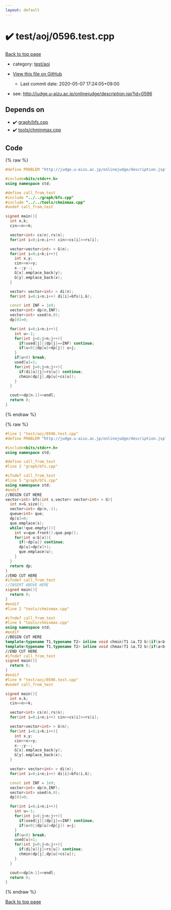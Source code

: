 ```yaml
---
layout: default
---
```


<!-- mathjax config similar to math.stackexchange -->
<script type="text/javascript" async
  src="https://cdnjs.cloudflare.com/ajax/libs/mathjax/2.7.5/MathJax.js?config=TeX-MML-AM_CHTML">
</script>
<script type="text/x-mathjax-config">
  MathJax.Hub.Config({
    TeX: { equationNumbers: { autoNumber: "AMS" }},
    tex2jax: {
      inlineMath: [ ['$','$'] ],
      processEscapes: true
    },
    "HTML-CSS": { matchFontHeight: false },
    displayAlign: "left",
    displayIndent: "2em"
  });
</script>

<script type="text/javascript" src="https://cdnjs.cloudflare.com/ajax/libs/jquery/3.4.1/jquery.min.js"></script>
<script src="https://cdn.jsdelivr.net/npm/jquery-balloon-js@1.1.2/jquery.balloon.min.js" integrity="sha256-ZEYs9VrgAeNuPvs15E39OsyOJaIkXEEt10fzxJ20+2I=" crossorigin="anonymous"></script>
<script type="text/javascript" src="../../../assets/js/copy-button.js"></script>
<link rel="stylesheet" href="../../../assets/css/copy-button.css" />


# :heavy_check_mark: test/aoj/0596.test.cpp

<a href="../../../index.html">Back to top page</a>

* category: <a href="../../../index.html#0d0c91c0cca30af9c1c9faef0cf04aa9">test/aoj</a>
* <a href="{{ site.github.repository_url }}/blob/master/test/aoj/0596.test.cpp">View this file on GitHub</a>
    - Last commit date: 2020-05-07 17:24:05+09:00


* see: <a href="http://judge.u-aizu.ac.jp/onlinejudge/description.jsp?id=0596">http://judge.u-aizu.ac.jp/onlinejudge/description.jsp?id=0596</a>


## Depends on

* :heavy_check_mark: <a href="../../../library/graph/bfs.cpp.html">graph/bfs.cpp</a>
* :heavy_check_mark: <a href="../../../library/tools/chminmax.cpp.html">tools/chminmax.cpp</a>


## Code

<a id="unbundled"></a>
{% raw %}
```cpp
#define PROBLEM "http://judge.u-aizu.ac.jp/onlinejudge/description.jsp?id=0596"

#include<bits/stdc++.h>
using namespace std;

#define call_from_test
#include "../../graph/bfs.cpp"
#include "../../tools/chminmax.cpp"
#undef call_from_test

signed main(){
  int n,k;
  cin>>n>>k;

  vector<int> cs(n),rs(n);
  for(int i=0;i<n;i++) cin>>cs[i]>>rs[i];

  vector<vector<int> > G(n);
  for(int i=0;i<k;i++){
    int x,y;
    cin>>x>>y;
    x--;y--;
    G[x].emplace_back(y);
    G[y].emplace_back(x);
  }

  vector< vector<int> > di(n);
  for(int i=0;i<n;i++) di[i]=bfs(i,G);

  const int INF = 1e9;
  vector<int> dp(n,INF);
  vector<int> used(n,0);
  dp[0]=0;

  for(int i=0;i<n;i++){
    int u=-1;
    for(int j=0;j<n;j++){
      if(used[j]||dp[j]==INF) continue;
      if(u<0||dp[u]>dp[j]) u=j;
    }
    if(u<0) break;
    used[u]=1;
    for(int j=0;j<n;j++){
      if(di[u][j]>rs[u]) continue;
      chmin(dp[j],dp[u]+cs[u]);
    }
  }

  cout<<dp[n-1]<<endl;
  return 0;
}

```
{% endraw %}

<a id="bundled"></a>
{% raw %}
```cpp
#line 1 "test/aoj/0596.test.cpp"
#define PROBLEM "http://judge.u-aizu.ac.jp/onlinejudge/description.jsp?id=0596"

#include<bits/stdc++.h>
using namespace std;

#define call_from_test
#line 2 "graph/bfs.cpp"

#ifndef call_from_test
#line 5 "graph/bfs.cpp"
using namespace std;
#endif
//BEGIN CUT HERE
vector<int> bfs(int s,vector< vector<int> > G){
  int n=G.size();
  vector<int> dp(n,-1);
  queue<int> que;
  dp[s]=0;
  que.emplace(s);
  while(!que.empty()){
    int v=que.front();que.pop();
    for(int u:G[v]){
      if(~dp[u]) continue;
      dp[u]=dp[v]+1;
      que.emplace(u);
    }
  }
  return dp;
}
//END CUT HERE
#ifndef call_from_test
//INSERT ABOVE HERE
signed main(){
  return 0;
}
#endif
#line 2 "tools/chminmax.cpp"

#ifndef call_from_test
#line 5 "tools/chminmax.cpp"
using namespace std;
#endif
//BEGIN CUT HERE
template<typename T1,typename T2> inline void chmin(T1 &a,T2 b){if(a>b) a=b;}
template<typename T1,typename T2> inline void chmax(T1 &a,T2 b){if(a<b) a=b;}
//END CUT HERE
#ifndef call_from_test
signed main(){
  return 0;
}
#endif
#line 9 "test/aoj/0596.test.cpp"
#undef call_from_test

signed main(){
  int n,k;
  cin>>n>>k;

  vector<int> cs(n),rs(n);
  for(int i=0;i<n;i++) cin>>cs[i]>>rs[i];

  vector<vector<int> > G(n);
  for(int i=0;i<k;i++){
    int x,y;
    cin>>x>>y;
    x--;y--;
    G[x].emplace_back(y);
    G[y].emplace_back(x);
  }

  vector< vector<int> > di(n);
  for(int i=0;i<n;i++) di[i]=bfs(i,G);

  const int INF = 1e9;
  vector<int> dp(n,INF);
  vector<int> used(n,0);
  dp[0]=0;

  for(int i=0;i<n;i++){
    int u=-1;
    for(int j=0;j<n;j++){
      if(used[j]||dp[j]==INF) continue;
      if(u<0||dp[u]>dp[j]) u=j;
    }
    if(u<0) break;
    used[u]=1;
    for(int j=0;j<n;j++){
      if(di[u][j]>rs[u]) continue;
      chmin(dp[j],dp[u]+cs[u]);
    }
  }

  cout<<dp[n-1]<<endl;
  return 0;
}

```
{% endraw %}

<a href="../../../index.html">Back to top page</a>

